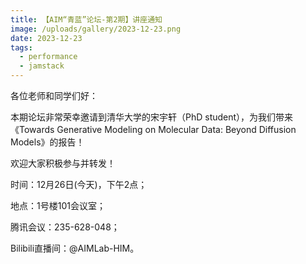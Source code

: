 ```yaml
---
title: 【AIM“青蓝”论坛-第2期】讲座通知
image: /uploads/gallery/2023-12-23.png
date: 2023-12-23
tags:
  - performance
  - jamstack
---
```


各位老师和同学们好：

本期论坛非常荣幸邀请到清华大学的宋宇轩（PhD student），为我们带来《Towards Generative Modeling on Molecular Data: Beyond Diffusion Models》的报告！

欢迎大家积极参与并转发！

时间：12月26日(今天)，下午2点；

地点：1号楼101会议室；

腾讯会议：235-628-048；

Bilibili直播间：@AIMLab-HIM。

<!-- ![](/uploads/gallery/2023-12-23-aim-qinglan-forum-1.jpg) -->